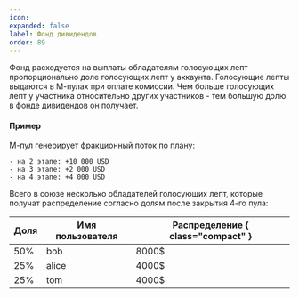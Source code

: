 ```yaml
---
icon: 
expanded: false
label: Фонд дивидендов
order: 89
---
```


Фонд расходуется на выплаты обладателям голосующих лепт пропорционально доле голосующих лепт у аккаунта. Голосующие лепты выдаются в М-пулах при оплате комиссии. Чем больше голосующих лепт у участника относительно других участников - тем большую долю в фонде дивидендов он получает. 


#### Пример
М-пул генерирует фракционный поток по плану:
```
- на 2 этапе: +10 000 USD
- на 3 этапе: +2 000 USD
- на 4 этапе: +4 000 USD
```

Всего в союзе несколько обладателей голосующих лепт, которые получат распределение согласно долям после закрытия 4-го пула:

Доля | Имя пользователя | Распределение { class="compact" } 
---  | ---                             | ---
50%  | bob                             | 8000$
25%  | alice                           | 4000$
25%  | tom                             | 4000$


